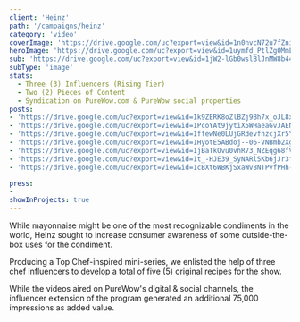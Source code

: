 ```yaml
---
client: 'Heinz'
path: '/campaigns/heinz'
category: 'video'
coverImage: 'https://drive.google.com/uc?export=view&id=1n0nvcN72u7fZni2TdImA17BpA-olknRS'
heroImage: 'https://drive.google.com/uc?export=view&id=1uymfd_PtlZg0MmLuIoOoU1l9OE4pZ79p'
sub: 'https://drive.google.com/uc?export=view&id=1jW2-lGb0wslBlJnMW8b44Za3AESsvkpn'
subType: 'image'
stats:
  - Three (3) Influencers (Rising Tier)
  - Two (2) Pieces of Content
  - Syndication on PureWow.com & PureWow social properties
posts:
- 'https://drive.google.com/uc?export=view&id=1k9ZERK8oZlBZj9Bh7x_oJL8xFg1bysYy'
- 'https://drive.google.com/uc?export=view&id=1PcoYAt9jytiX5WHaeaGvJAENFYq_0n29'
- 'https://drive.google.com/uc?export=view&id=1ffewNe0LUjGRdevfhzcjXr5YQX6lDf0f'
- 'https://drive.google.com/uc?export=view&id=1HyotE5ABdoj--06-VNBmb2Xg-ver9RkO'
- 'https://drive.google.com/uc?export=view&id=1jBaTkOvu0vhR73_NZEqg68fVvsMyf5la'
- 'https://drive.google.com/uc?export=view&id=1t_-HJE39_SyNARl5Kb6jJr3fnK3i4r_h'
- 'https://drive.google.com/uc?export=view&id=1cBXt6WBKjSxaWv8NTPvfPHh-cMSH0aji'

press:
- 
showInProjects: true
---
```

  
While mayonnaise might be one of the most recognizable condiments in the world, Heinz sought to increase consumer awareness of some outside-the-box uses for the condiment.

Producing a Top Chef-inspired mini-series, we enlisted the help of three chef influencers to develop a total of five (5) original recipes for the show.

While the videos aired on PureWow's digital & social channels, the influencer extension of the program generated an additional 75,000 impressions as added value.